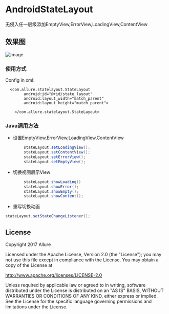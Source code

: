 # AndroidStateLayout
 无侵入任一层级添加EmptyView,ErrorView,LoadingView,ContentView

## 效果图

 ![image](https://github.com/Allure0/AndroidStateLayout/tree/master/image/android_state_layout.gif)

### 使用方式
Config in xml:

```
  <com.allure.statelayout.StateLayout
        android:id="@+id/state_layout"
        android:layout_width="match_parent"
        android:layout_height="match_parent">
        
    </com.allure.statelayout.StateLayout>
```
### Java调用方法

-  设置EmptyView,ErrorView,LoadingView,ContentView

```java
        stateLayout.setLoadingView();
        stateLayout.setContentView();
        stateLayout.setErrorView();
        stateLayout.setEmptyView();
```
- 切换视图展示View

```java
        stateLayout.showLoading()
        stateLayout.showError();
        stateLayout.showEmpty();
        stateLayout.showContent();
```

- 重写切换动画

```java
stateLayout.setStateChangeListener();

```


## License
Copyright 2017 Allure

Licensed under the Apache License, Version 2.0 (the "License");
you may not use this file except in compliance with the License.
You may obtain a copy of the License at

   http://www.apache.org/licenses/LICENSE-2.0

Unless required by applicable law or agreed to in writing, software
distributed under the License is distributed on an "AS IS" BASIS,
WITHOUT WARRANTIES OR CONDITIONS OF ANY KIND, either express or implied.
See the License for the specific language governing permissions and
limitations under the License.
